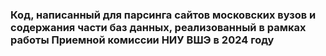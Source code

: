 ### Код, написанный для парсинга сайтов московских вузов и содержания части баз данных, реализованный в рамках работы Приемной комиссии НИУ ВШЭ в 2024 году
